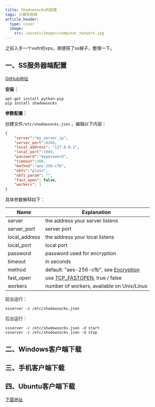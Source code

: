 ```yaml
---
title: Shadowsocks的配置
tags: 计算机网络
article_header:
  type: cover
  image:
    src: /assets/images/computer_network.jpg
---
```


之前入手一个vultr的vps，顺便搭了ss梯子，整理一下。

## 一、SS服务器端配置

[GitHub地址](https://github.com/Chaphlagical/shadowsocks)

**安装：**

```shell
apt-get install python-pip
pip install shadowsocks
```

**参数配置：**

创建文件`/etc/shadowsocks.json` ，编辑以下内容：

```json
{
    "server":"my_server_ip",
    "server_port":8388,
    "local_address": "127.0.0.1",
    "local_port":1080,
    "password":"mypassword",
    "timeout":300,
    "method":"aes-256-cfb",
    "obfs":"plain",
    "obfs_param": "",
    "fast_open": false,
    "workers": 1
}
```

具体参数解释如下：

| Name          | Explanation                                                  |
| ------------- | ------------------------------------------------------------ |
| server        | the address your server listens                              |
| server_port   | server port                                                  |
| local_address | the address your local listens                               |
| local_port    | local port                                                   |
| password      | password used for encryption                                 |
| timeout       | in seconds                                                   |
| method        | default: "aes-256-cfb", see [Encryption](https://github.com/shadowsocks/shadowsocks/wiki/Encryption) |
| fast_open     | use [TCP_FASTOPEN](https://github.com/shadowsocks/shadowsocks/wiki/TCP-Fast-Open), true / false |
| workers       | number of workers, available on Unix/Linux                   |

前台运行：

```shell
ssserver -c /etc/shadowsocks.json
```

后台运行：

```shell
ssserver -c /etc/shadowsocks.json -d start
ssserver -c /etc/shadowsocks.json -d stop
```

## 二、Windows客户端下载

## 三、手机客户端下载

## 四、Ubuntu客户端下载

[下载地址](https://github.com/qingshuisiyuan/electron-ssr-backup/releases)


